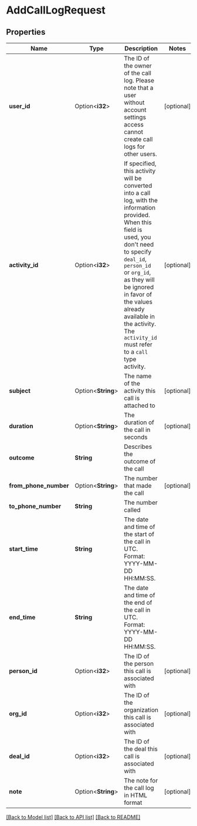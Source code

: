 # AddCallLogRequest

## Properties

Name | Type | Description | Notes
------------ | ------------- | ------------- | -------------
**user_id** | Option<**i32**> | The ID of the owner of the call log. Please note that a user without account settings access cannot create call logs for other users. | [optional]
**activity_id** | Option<**i32**> | If specified, this activity will be converted into a call log, with the information provided. When this field is used, you don't need to specify `deal_id`, `person_id` or `org_id`, as they will be ignored in favor of the values already available in the activity. The `activity_id` must refer to a `call` type activity. | [optional]
**subject** | Option<**String**> | The name of the activity this call is attached to | [optional]
**duration** | Option<**String**> | The duration of the call in seconds | [optional]
**outcome** | **String** | Describes the outcome of the call | 
**from_phone_number** | Option<**String**> | The number that made the call | [optional]
**to_phone_number** | **String** | The number called | 
**start_time** | **String** | The date and time of the start of the call in UTC. Format: YYYY-MM-DD HH:MM:SS. | 
**end_time** | **String** | The date and time of the end of the call in UTC. Format: YYYY-MM-DD HH:MM:SS. | 
**person_id** | Option<**i32**> | The ID of the person this call is associated with | [optional]
**org_id** | Option<**i32**> | The ID of the organization this call is associated with | [optional]
**deal_id** | Option<**i32**> | The ID of the deal this call is associated with | [optional]
**note** | Option<**String**> | The note for the call log in HTML format | [optional]

[[Back to Model list]](../README.md#documentation-for-models) [[Back to API list]](../README.md#documentation-for-api-endpoints) [[Back to README]](../README.md)


